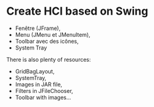 # Create HCI based on Swing

* Fenêtre (JFrame),
* Menu (JMenu et JMenuItem),
* Toolbar avec des icônes,
* System Tray

There is also plenty of resources:

* GridBagLayout,
* SystemTray,
* Images in JAR file,
* Filters in JFileChooser,
* Toolbar with images...
